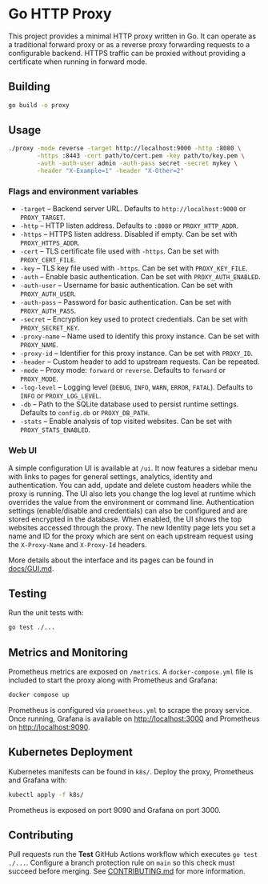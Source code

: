 # Go HTTP Proxy

This project provides a minimal HTTP proxy written in Go. It can operate as a traditional forward proxy or as a reverse proxy forwarding requests to a configurable backend. HTTPS traffic can be proxied without providing a certificate when running in forward mode.

## Building

```sh
go build -o proxy
```

## Usage

```sh
./proxy -mode reverse -target http://localhost:9000 -http :8080 \
        -https :8443 -cert path/to/cert.pem -key path/to/key.pem \
        -auth -auth-user admin -auth-pass secret -secret mykey \
        -header "X-Example=1" -header "X-Other=2"
```

### Flags and environment variables

- `-target` – Backend server URL. Defaults to `http://localhost:9000` or `PROXY_TARGET`.
- `-http` – HTTP listen address. Defaults to `:8080` or `PROXY_HTTP_ADDR`.
- `-https` – HTTPS listen address. Disabled if empty. Can be set with `PROXY_HTTPS_ADDR`.
- `-cert` – TLS certificate file used with `-https`. Can be set with `PROXY_CERT_FILE`.
- `-key` – TLS key file used with `-https`. Can be set with `PROXY_KEY_FILE`.
- `-auth` – Enable basic authentication. Can be set with `PROXY_AUTH_ENABLED`.
- `-auth-user` – Username for basic authentication. Can be set with `PROXY_AUTH_USER`.
- `-auth-pass` – Password for basic authentication. Can be set with `PROXY_AUTH_PASS`.
- `-secret` – Encryption key used to protect credentials. Can be set with `PROXY_SECRET_KEY`.
- `-proxy-name` – Name used to identify this proxy instance. Can be set with `PROXY_NAME`.
- `-proxy-id` – Identifier for this proxy instance. Can be set with `PROXY_ID`.
- `-header` – Custom header to add to upstream requests. Can be repeated.
- `-mode` – Proxy mode: `forward` or `reverse`. Defaults to `forward` or `PROXY_MODE`.
- `-log-level` – Logging level (`DEBUG`, `INFO`, `WARN`, `ERROR`, `FATAL`). Defaults to `INFO` or `PROXY_LOG_LEVEL`.
- `-db` – Path to the SQLite database used to persist runtime settings. Defaults to `config.db` or `PROXY_DB_PATH`.
- `-stats` – Enable analysis of top visited websites. Can be set with `PROXY_STATS_ENABLED`.

### Web UI

A simple configuration UI is available at `/ui`. It now features a sidebar menu with links to pages for general settings, analytics, identity and authentication. You can add, update and delete custom headers while the proxy is running.
The UI also lets you change the log level at runtime which overrides the value from the environment or command line.
Authentication settings (enable/disable and credentials) can also be configured and are stored encrypted in the database.
When enabled, the UI shows the top websites accessed through the proxy.
The new Identity page lets you set a name and ID for the proxy which are sent on each upstream request using the `X-Proxy-Name` and `X-Proxy-Id` headers.

More details about the interface and its pages can be found in [docs/GUI.md](docs/GUI.md).

## Testing

Run the unit tests with:

```sh
go test ./...
```

## Metrics and Monitoring

Prometheus metrics are exposed on `/metrics`. A `docker-compose.yml` file is
included to start the proxy along with Prometheus and Grafana:

```sh
docker compose up
```

Prometheus is configured via `prometheus.yml` to scrape the proxy service. Once
running, Grafana is available on <http://localhost:3000> and Prometheus on
<http://localhost:9090>.

## Kubernetes Deployment

Kubernetes manifests can be found in `k8s/`. Deploy the proxy, Prometheus and
Grafana with:

```sh
kubectl apply -f k8s/
```

Prometheus is exposed on port 9090 and Grafana on port 3000.


## Contributing

Pull requests run the **Test** GitHub Actions workflow which executes `go test ./...`. Configure a branch protection rule on `main` so this check must succeed before merging.
See [CONTRIBUTING.md](CONTRIBUTING.md) for more information.
